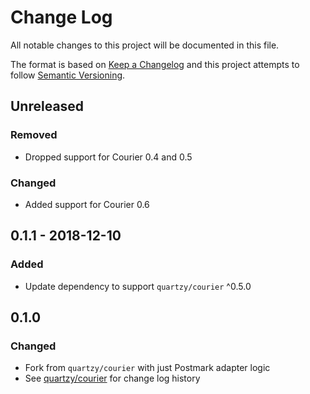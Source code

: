 # Change Log

All notable changes to this project will be documented in this file.

The format is based on [Keep a Changelog](http://keepachangelog.com/en/1.0.0/)
and this project attempts to follow [Semantic Versioning](http://semver.org/spec/v2.0.0.html).

## Unreleased

### Removed

* Dropped support for Courier 0.4 and 0.5

### Changed

* Added support for Courier 0.6

## 0.1.1 - 2018-12-10

### Added

* Update dependency to support `quartzy/courier` ^0.5.0

## 0.1.0

### Changed

* Fork from `quartzy/courier` with just Postmark adapter logic
* See [quartzy/courier](https://github.com/quartzy/courier/blob/0.4.0/CHANGELOG.md) for change log history
